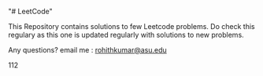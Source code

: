 "# LeetCode"

This Repository contains solutions to few Leetcode problems.
Do check this regulary as this one is updated regularly with solutions to new problems.

Any questions? email me : rohithkumar@asu.edu

112
